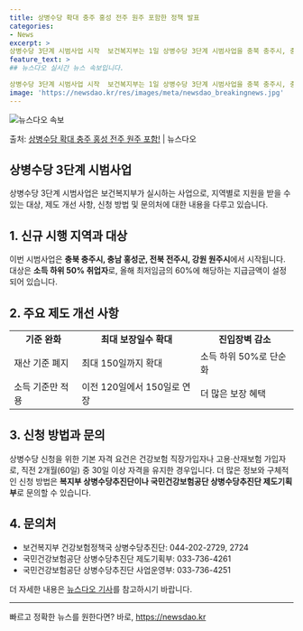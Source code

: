 ```yaml
---
title: 상병수당 확대 충주 홍성 전주 원주 포함한 정책 발표
categories:
- News
excerpt: >
상병수당 3단계 시범사업 시작  보건복지부는 1일 상병수당 3단계 시범사업을 충북 충주시, 충남 홍성군, 전…
feature_text: >
## 뉴스다오 실시간 뉴스 속보입니다.

상병수당 3단계 시범사업 시작  보건복지부는 1일 상병수당 3단계 시범사업을 충북 충주시, 충남 홍성군, 전…
image: 'https://newsdao.kr/res/images/meta/newsdao_breakingnews.jpg'
---
```


![뉴스다오 속보](https://newsdao.kr/res/images/meta/newsdao_breakingnews.jpg)

<p>출처: <a href="https://newsdao.kr/4535" rel="dofollow">상병수당 확대 충주 홍성 전주 원주 포함!</a> | 뉴스다오</p>

<h2>상병수당 3단계 시범사업</h2>
<p data-ke-size="size16">상병수당 3단계 시범사업은 보건복지부가 실시하는 사업으로, 지역별로 지원을 받을 수 있는 대상, 제도 개선 사항, 신청 방법 및 문의처에 대한 내용을 다루고 있습니다.</p>

<h2>1. 신규 시행 지역과 대상</h2>
<p data-ke-size="size16">이번 시범사업은 <b>충북 충주시, 충남 홍성군, 전북 전주시, 강원 원주시</b>에서 시작됩니다. 대상은 <b>소득 하위 50% 취업자</b>로, 올해 최저임금의 60%에 해당하는 지급금액이 설정되어 있습니다.</p>

<h2>2. 주요 제도 개선 사항</h2>
<table>
  <tr>
    <td style="text-align: center; height: 17px;"><b>기준 완화</b></td>
    <td style="text-align: center; height: 17px;"><b>최대 보장일수 확대</b></td>
    <td style="text-align: center; height: 17px;"><b>진입장벽 감소</b></td>
  </tr>
  <tr>
    <td>재산 기준 폐지</td>
    <td>최대 150일까지 확대</td>
    <td>소득 하위 50%로 단순화</td>
  </tr>
  <tr>
    <td>소득 기준만 적용</td>
    <td>이전 120일에서 150일로 연장</td>
    <td>더 많은 보장 혜택</td>
  </tr>
</table>

<h2>3. 신청 방법과 문의</h2>
<p data-ke-size="size16">상병수당 신청을 위한 기본 자격 요건은 건강보험 직장가입자나 고용·산재보험 가입자로, 직전 2개월(60일) 중 30일 이상 자격을 유지한 경우입니다. 더 많은 정보와 구체적인 신청 방법은 <b>복지부 상병수당추진단이나 국민건강보험공단 상병수당추진단 제도기획부</b>로 문의할 수 있습니다.</p>

<h2>4. 문의처</h2>
<ul>
  <li>보건복지부 건강보험정책국 상병수당추진단: 044-202-2729, 2724</li>
  <li>국민건강보험공단 상병수당추진단 제도기획부: 033-736-4261</li>
  <li>국민건강보험공단 상병수당추진단 사업운영부: 033-736-4251</li>
</ul>
<p data-ke-size="size16">더 자세한 내용은 <a href="https://newsdao.kr/4535">뉴스다오 기사</a>를 참고하시기 바랍니다.</p>
<hr> 

빠르고 정확한 뉴스를 원한다면? 바로, <a href="https://newsdao.kr" rel="dofollow">https://newsdao.kr</a>


    
